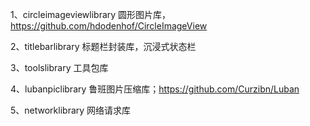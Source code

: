1、circleimageviewlibrary
   圆形图片库，https://github.com/hdodenhof/CircleImageView

2、titlebarlibrary
   标题栏封装库，沉浸式状态栏

3、toolslibrary
   工具包库

4、lubanpiclibrary
   鲁班图片压缩库；https://github.com/Curzibn/Luban

5、networklibrary
   网络请求库